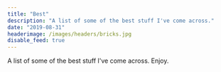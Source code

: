```yaml
---
title: "Best"
description: "A list of some of the best stuff I've come across."
date: "2019-08-31"
headerimage: /images/headers/bricks.jpg
disable_feed: true
---
```


A list of some of the best stuff I've come across. Enjoy.